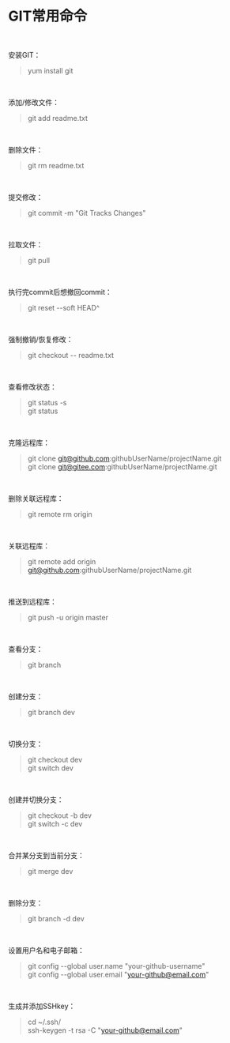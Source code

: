 # GIT常用命令 #

<br>

安装GIT：
> yum install git

<br>

添加/修改文件：
> git add readme.txt

<br>

删除文件：
> git rm readme.txt

<br>

提交修改：
> git commit -m "Git Tracks Changes"

<br>

拉取文件：
> git pull

<br>

执行完commit后想撤回commit：
> git reset --soft HEAD^

<br>

强制撤销/恢复修改：
> git checkout -- readme.txt

<br>

查看修改状态：
> git status -s  
> git status

<br>

克隆远程库：
> git clone git@github.com:githubUserName/projectName.git  
> git clone git@gitee.com:githubUserName/projectName.git

<br>

删除关联远程库：
> git remote rm origin

<br>

关联远程库：
> git remote add origin git@github.com:githubUserName/projectName.git

<br>

推送到远程库：
> git push -u origin master

<br>

查看分支：
> git branch

<br>

创建分支：
> git branch dev

<br>

切换分支：
> git checkout dev  
> git switch dev

<br>

创建并切换分支：
> git checkout -b dev  
> git switch -c dev

<br>

合并某分支到当前分支：
> git merge dev

<br>

删除分支：
> git branch -d dev

<br>

设置用户名和电子邮箱：
> git config --global user.name "your-github-username"  
> git config --global user.email "your-github@email.com"

<br>

生成并添加SSHkey：
> cd ~/.ssh/  
> ssh-keygen -t rsa -C "your-github@email.com"
